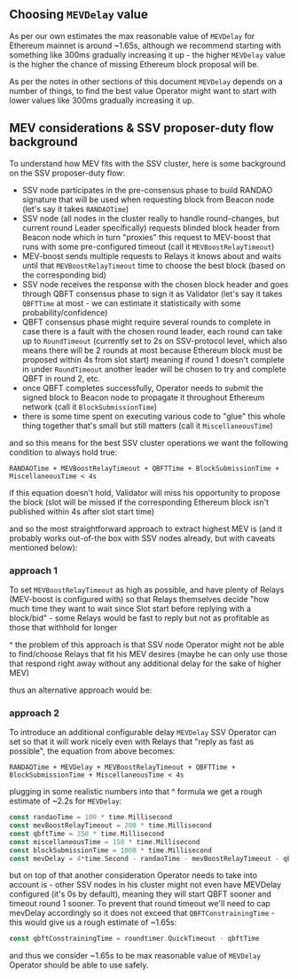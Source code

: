 ## Choosing `MEVDelay` value

As per our own estimates the max reasonable value of `MEVDelay` for Ethereum mainnet is around ~1.65s, 
although we recommend starting with something like 300ms gradually increasing it up - the higher 
`MEVDelay` value is the higher the chance of missing Ethereum block proposal will be.

As per the notes in other sections of this document `MEVDelay` depends on a number of things, to find
the best value Operator might want to start with lower values like 300ms gradually increasing it up.

## MEV considerations & SSV proposer-duty flow background

To understand how MEV fits with the SSV cluster, here is some background on the SSV proposer-duty flow:
- SSV node participates in the pre-consensus phase to build RANDAO signature that will be used when 
  requesting block from Beacon node (let's say it takes `RANDAOTime`)
- SSV node (all nodes in the cluster really to handle round-changes, but current round Leader 
  specifically) requests blinded block header from Beacon node which in turn "proxies" this request 
  to MEV-boost that runs with some pre-configured timeout (call it `MEVBoostRelayTimeout`)
- MEV-boost sends multiple requests to Relays it knows about and waits until that 
  `MEVBoostRelayTimeout` time to choose the best block (based on the corresponding bid)
- SSV node receives the response with the chosen block header and goes through QBFT consensus phase 
  to sign it as Validator (let's say it takes `QBFTTime` at most - we can estimate it 
  statistically with some probability/confidence)
- QBFT consensus phase might require several rounds to complete in case there is a fault with the
  chosen round leader, each round can take up to `RoundTimeout` (currently set to 2s on SSV-protocol 
  level, which also means there will be 2 rounds at most because Ethereum block must be proposed 
  within 4s from slot start) meaning if round 1 doesn't complete in under `RoundTimeout` another 
  leader will be chosen to try and complete QBFT in round 2, etc.
- once QBFT completes successfully, Operator needs to submit the signed block to Beacon node to 
  propagate it throughout Ethereum network (call it `BlockSubmissionTime`)
- there is some time spent on executing various code to "glue" this whole thing together 
  that's small but still matters (call it `MiscellaneousTime`)

and so this means for the best SSV cluster operations we want the following condition to always hold true:
```
RANDAOTime + MEVBoostRelayTimeout + QBFTTime + BlockSubmissionTime + MiscellaneousTime < 4s
```
if this equation doesn't hold, Validator will miss his opportunity to propose the block (slot will be 
missed if the corresponding Ethereum block isn't published within 4s after slot start time)

and so the most straightforward approach to extract highest MEV is (and it probably works out-of-the box 
with SSV nodes already, but with caveats mentioned below):

### approach 1

To set `MEVBoostRelayTimeout` as high as possible, and have plenty of Relays 
(MEV-boost is configured with) so that Relays themselves decide "how much time they want to wait 
since Slot start before replying with a block/bid" - some Relays would be fast to reply but not 
as profitable as those that withhold for longer

^ the problem of this approach is that SSV node Operator might not be able to find/choose Relays 
that fit his MEV desires (maybe he can only use those that respond right away without any additional 
delay for the sake of higher MEV)

thus an alternative approach would be:

### approach 2

To introduce an additional configurable delay `MEVDelay` SSV Operator can set so 
that it will work nicely even with Relays that "reply as fast as possible", the equation from above
becomes:
```
RANDAOTime + MEVDelay + MEVBoostRelayTimeout + QBFTTime + BlockSubmissionTime + MiscellaneousTime < 4s
```
plugging in some realistic numbers into that ^ formula we get a rough estimate of ~2.2s for `MEVDelay`: 
```go
const randaoTime = 100 * time.Millisecond
const mevBoostRelayTimeout = 200 * time.Millisecond
const qbftTime = 350 * time.Millisecond
const miscellaneousTime = 150 * time.Millisecond
const blockSubmissionTime = 1000 * time.Millisecond
const mevDelay = 4*time.Second - randaoTime - mevBoostRelayTimeout - qbftTime - blockSubmissionTime - miscellaneousTime
```
but on top of that another consideration Operator needs to take into account is - other SSV nodes in 
his cluster might not even have MEVDelay configured (it's 0s by default), meaning they will start QBFT 
sooner and timeout round 1 sooner. To prevent that round timeout we'll need to cap mevDelay accordingly 
so it does not exceed that `QBFTConstrainingTime` - this would give us a rough estimate of ~1.65s:
```go
const qbftConstrainingTime = roundtimer.QuickTimeout - qbftTime
```
and thus we consider ~1.65s to be max reasonable value of `MEVDelay` Operator should be able to use safely.

